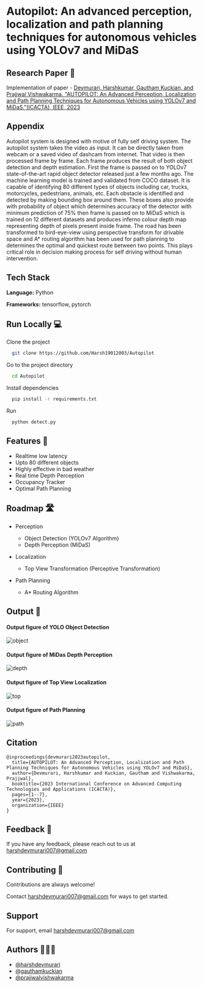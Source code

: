
# Autopilot: An advanced perception, localization and path planning techniques for autonomous vehicles using YOLOv7 and MiDaS 
## Research Paper 📄
Implementation of paper -  [Devmurari, Harshkumar, Gautham Kuckian, and Prajjwal Vishwakarma. "AUTOPILOT: An Advanced Perception, Localization and Path Planning Techniques for Autonomous Vehicles using YOLOv7 and MiDaS."(ICACTA), IEEE, 2023](https://ieeexplore.ieee.org/document/10393218)


## Appendix 

Autopilot system is designed with motive of fully self driving system. The autopilot system takes the video as input. It can be directly taken from webcam or a saved video of dashcam from internet. That video is then processed frame by frame. Each frame produces the result of both object detection and depth estimation. First the frame is passed on to YOLOv7 state-of-the-art rapid object detector released just a few months ago. The machine learning model is trained and validated from COCO dataset. It is capable of identifying 80 different types of objects including car, trucks, motorcycles, pedestrians, animals, etc. Each obstacle is identified and detected by making bounding box around them. These boxes also provide with probability of object which determines accuracy of the detector with minimum prediction of 75% then frame is passed on to MiDaS which is trained on 12 different datasets and produces inferno colour depth map representing depth of pixels present inside frame. The road has been  transformed to bird-eye-view using perspective transform for drivable space and A* routing algorithm has been used for path planning to determines the optimal and quickest route between two points. This plays critical role in decision making process for self driving without human intervention.


## Tech Stack

**Language:** Python

**Frameworks:** tensorflow, pytorch


## Run Locally 💻

Clone the project

```bash
  git clone https://github.com/Harsh19012003/Autopilot
```

Go to the project directory

```bash
  cd Autopilot
```

Install dependencies

```bash
  pip install -r requirements.txt
```

Run

```bash
  python detect.py
```



## Features 📌

- Realtime low latency
- Upto 80 different objects
- Highly effective in bad weather 
- Real time Depth Perception
- Occupancy Tracker
- Optimal Path Planning



## Roadmap 🛣️

- Perception
    - Object Detection (YOLOv7 Algorithm)
    - Depth Perception (MiDaS)

- Localization
    - Top View Transformation (Perceptive Transformation)

- Path Planning
    - A* Routing Algorithm

## Output 🏅
#### Output figure of YOLO Object Detection
![object](https://github.com/Harsh19012003/Autopilot/assets/94838404/a2195a31-049a-44f4-8598-48b817bd7cf5) 

#### Output figure of MiDas Depth Perception
![depth](https://github.com/Harsh19012003/Autopilot/assets/94838404/ab868eca-c1cd-48f6-bf8b-2b9d16437be7)

#### Output figure of Top View Localization
![top](https://github.com/Harsh19012003/Autopilot/assets/94838404/dc32f98e-d308-4640-8c98-e9f7368116f2)

#### Output figure of Path Planning
![path](https://github.com/Harsh19012003/Autopilot/assets/94838404/672d1881-c9ae-4d6c-92e6-8c1a1bdc1043)

## Citation
```
@inproceedings{devmurari2023autopilot,
  title={AUTOPILOT: An Advanced Perception, Localization and Path Planning Techniques for Autonomous Vehicles using YOLOv7 and MiDaS},
  author={Devmurari, Harshkumar and Kuckian, Gautham and Vishwakarma, Prajjwal},
  booktitle={2023 International Conference on Advanced Computing Technologies and Applications (ICACTA)},
  pages={1--7},
  year={2023},
  organization={IEEE}
}
```
## Feedback 📝

If you have any feedback, please reach out to us at harshdevmurari007@gmail.com

## Contributing 🤝

Contributions are always welcome!

Contact harshdevmurari007@gmail.com for ways to get started.



## Support

For support, email harshdevmurari007@gmail.com


## Authors 👨🏻‍💻

- [@harshdevmurari](https://github.com/Harsh19012003)
- [@gauthamkuckian](https://github.com/gauthamkuckian)
- [@prajjwalvishwakarma](https://github.com/PrajjwalV27)

